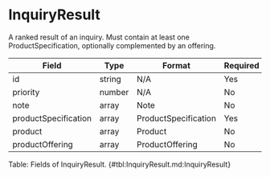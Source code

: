 <!--
    ATTENTION: This file was generated via gradle!
               Do NOT manually edit this file! Any such changes will be overwritten!
-->

# InquiryResult

A ranked result of an inquiry.
Must contain at least one ProductSpecification, optionally complemented by an offering.

| Field | Type | Format | Required |
|-------|---|--------|---|
| id | string | N/A | Yes |
| priority | number | N/A | No |
| note | array | Note | No |
| productSpecification | array | ProductSpecification | Yes |
| product | array | Product | No |
| productOffering | array | ProductOffering | No |

Table: Fields of InquiryResult. {#tbl:InquiryResult.md:InquiryResult}
